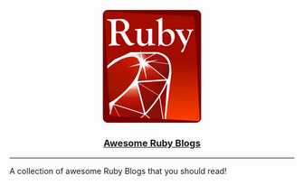 <div>
  <p align="center">
    <a href="https://awesome-ruby.com"><img src="https://raw.githubusercontent.com/docker-library/docs/01c12653951b2fe592c1f93a13b4e289ada0e3a1/ruby/logo.png"></a>
  </p>
  <h3 align="center"><a href="https://awesome-ruby.com">Awesome Ruby Blogs</a></h3>

  <hr>
</div>

A collection of awesome Ruby Blogs that you should read!
